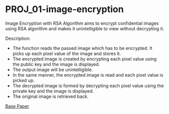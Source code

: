 # PROJ_01-image-encryption

Image Encryption with RSA Algorithm aims to encrypt confidential images using RSA algorithm and makes it unintelligible to view without decrypting it.


Description:

-   The function reads the passed image which has to be encrypted. It picks up each pixel value of the image and stores it.
-   The encrypted image is created by encrypting each pixel value using the public key and the image is displayed.
-   The output image will be unintelligible.
-   In the same manner, the encrypted image is read and each pixel value is picked up.
-   The decrypted image is formed by decrypting each pixel value using the private key and the image is displayed.
-   The original image is retrieved back.

[Base Paper](http://citeseerx.ist.psu.edu/viewdoc/download?doi=10.1.1.360.989&rep=rep1&type=pdf)
